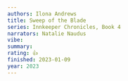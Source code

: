 ```yaml
---
authors: Ilona Andrews
title: Sweep of the Blade
series: Innkeeper Chronicles, Book 4
narrators: Natalie Naudus
vibe:
summary:
rating: 👍
finished: 2023-01-09
year: 2023
---
```

